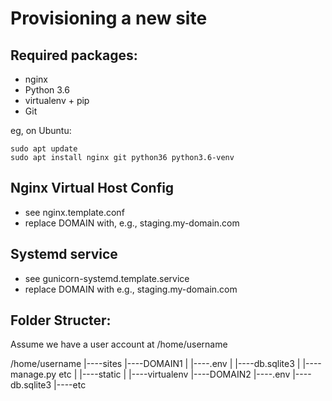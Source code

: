 Provisioning a new site
=======================

## Required packages:

* nginx
* Python 3.6
* virtualenv + pip
* Git

eg, on Ubuntu:

    sudo apt update
    sudo apt install nginx git python36 python3.6-venv

## Nginx Virtual Host Config

* see nginx.template.conf
* replace DOMAIN with, e.g., staging.my-domain.com

## Systemd service

* see gunicorn-systemd.template.service
* replace DOMAIN with e.g., staging.my-domain.com

## Folder Structer:

Assume we have a user account at /home/username

/home/username
|----sites
   |----DOMAIN1
   |    |----.env
   |    |----db.sqlite3
   |    |----manage.py etc
   |    |----static
   |    |----virtualenv
   |----DOMAIN2
        |----.env
        |----db.sqlite3
        |----etc

